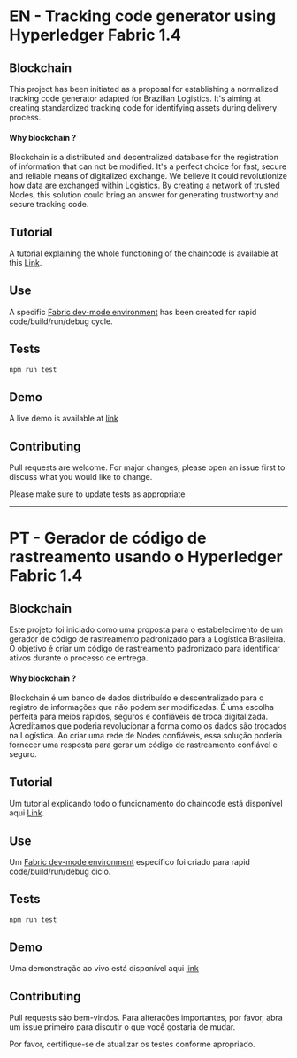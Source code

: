 # EN - Tracking code generator using Hyperledger Fabric 1.4

## Blockchain

This project has been initiated as a proposal for establishing a normalized tracking code generator adapted for Brazilian Logistics. It's aiming at creating standardized tracking code for identifying assets during delivery process.

#### Why blockchain ?
Blockchain is a distributed and decentralized database for the registration of information that can not be modified. It's a perfect choice for fast, secure and reliable means of digitalized exchange. We believe it could revolutionize how data are exchanged within Logistics. By creating a network of trusted Nodes, this solution could bring an answer for generating trustworthy and secure tracking code.

## Tutorial

A tutorial explaining the whole functioning of the chaincode is available at this [Link](https://medium.com/@jojoooo/write-your-first-hyperledger-fabric-1-4-chaincode-bab3c484c35a).

## Use

A specific [Fabric dev-mode environment](https://github.com/Jojoooo1/dev-mode-environment) has been created for rapid code/build/run/debug cycle.

## Tests

```bash
npm run test
```

## Demo

A live demo is available at [link]()

## Contributing

Pull requests are welcome. For major changes, please open an issue first to discuss what you would like to change.

Please make sure to update tests as appropriate

___

# PT - Gerador de código de rastreamento usando o Hyperledger Fabric 1.4

## Blockchain

Este projeto foi iniciado como uma proposta para o estabelecimento de um gerador de código de rastreamento padronizado para a Logística Brasileira. O objetivo é criar um código de rastreamento padronizado para identificar ativos durante o processo de entrega.

#### Why blockchain ?
Blockchain é um banco de dados distribuído e descentralizado para o registro de informações que não podem ser modificadas. É uma escolha perfeita para meios rápidos, seguros e confiáveis de troca digitalizada. Acreditamos que poderia revolucionar a forma como os dados são trocados na Logística. Ao criar uma rede de Nodes confiáveis, essa solução poderia fornecer uma resposta para gerar um código de rastreamento confiável e seguro.


## Tutorial

Um tutorial explicando todo o funcionamento do chaincode está disponível aqui [Link](https://medium.com/@jojoooo/write-your-first-hyperledger-fabric-1-4-chaincode-bab3c484c35a).

## Use

Um [Fabric dev-mode environment](https://github.com/Jojoooo1/dev-mode-environment) específico foi criado para rapid code/build/run/debug ciclo.

## Tests

```bash
npm run test
```

## Demo

Uma demonstração ao vivo está disponível aqui [link]()

## Contributing

Pull requests são bem-vindos. Para alterações importantes, por favor, abra um issue primeiro para discutir o que você gostaria de mudar.

Por favor, certifique-se de atualizar os testes conforme apropriado.
